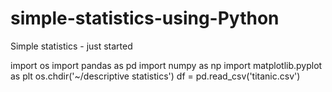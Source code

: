 # simple-statistics-using-Python
Simple statistics - just started

import os 
import pandas as pd
import numpy as np
import matplotlib.pyplot as plt
os.chdir('~/descriptive statistics')
df = pd.read_csv('titanic.csv')

